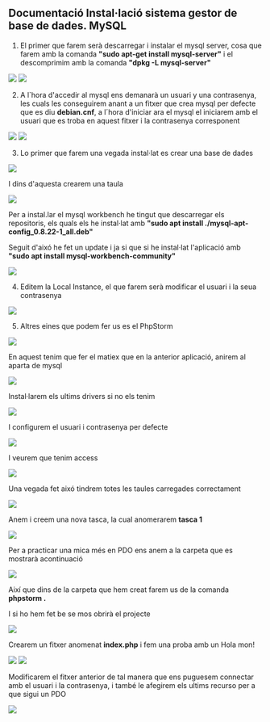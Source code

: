
## Documentació Instal·lació sistema gestor de base de dades. MySQL

1. El primer que farem serà descarregar i instalar el mysql server, cosa que farem amb la comanda **"sudo apt-get install mysql-server"** i el descomprimim amb la comanda **"dpkg -L mysql-server"** 

![](Imatges/1.png)
![](Imatges/2.png)

2. A l`hora d'accedir al mysql ens demanarà un usuari y una contrasenya, les cuals les conseguirem anant a un fitxer que crea mysql per defecte que es diu **debian.cnf**, a l´hora d'iniciar ara el mysql el iniciarem amb el usuari que es troba en aquest fitxer i la contrasenya corresponent

![](Imatges/3.png)
![](Imatges/4.png)

3. Lo primer que farem una vegada instal·lat es crear una base de dades

![](Imatges/5.png)

I dins d'aquesta crearem una taula

![](Imatges/6.png)

Per a instal.lar el mysql workbench he tingut que descarregar els repositoris, els quals els he instal·lat amb **"sudo apt install ./mysql-apt-config_0.8.22-1_all.deb"**

Seguit d'aixó he fet un update i ja si que si he instal·lat l'aplicació amb **"sudo apt install mysql-workbench-community"**

![](Imatges/7.png)

4. Editem la Local Instance, el que farem serà modificar el usuari i la seua contrasenya

![](Imatges/8.png)

5. Altres eines que podem fer us es el PhpStorm

![](Imatges/9.png)

En aquest tenim que fer el matiex que en la anterior aplicació, anirem al aparta de mysql

![](Imatges/11.png)

Instal·larem els ultims drivers si no els tenim

![](Imatges/12.png)

I configurem el usuari i contrasenya per defecte

![](Imatges/10.png)

I veurem que tenim access

![](Imatges/13.png)

Una vegada fet aixó tindrem totes les taules carregades correctament

![](Imatges/14.png)

Anem i creem una nova tasca, la cual anomerarem **tasca 1**

![](Imatges/15.png)

Per a practicar una mica més en PDO ens anem a la carpeta que es mostrarà acontinuació

![](Imatges/16.png)

Així que dins de la carpeta que hem creat farem us de la comanda **phpstorm .**

I si ho hem fet be se mos obrirà el projecte

![](Imatges/17.png)

Crearem un fitxer anomenat **index.php** i fem una proba amb un Hola mon!

![](Imatges/18.png)
![](Imatges/19.png)


Modificarem el fitxer anterior de tal manera que ens puguesem connectar amb el usuari i la contrasenya, i també le afegirem els ultims recurso per a que sigui un PDO

![](Imatges/20.png)

